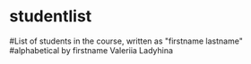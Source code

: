 # studentlist
#List of students in the course, written as "firstname lastname"
#alphabetical by firstname
Valeriia Ladyhina
